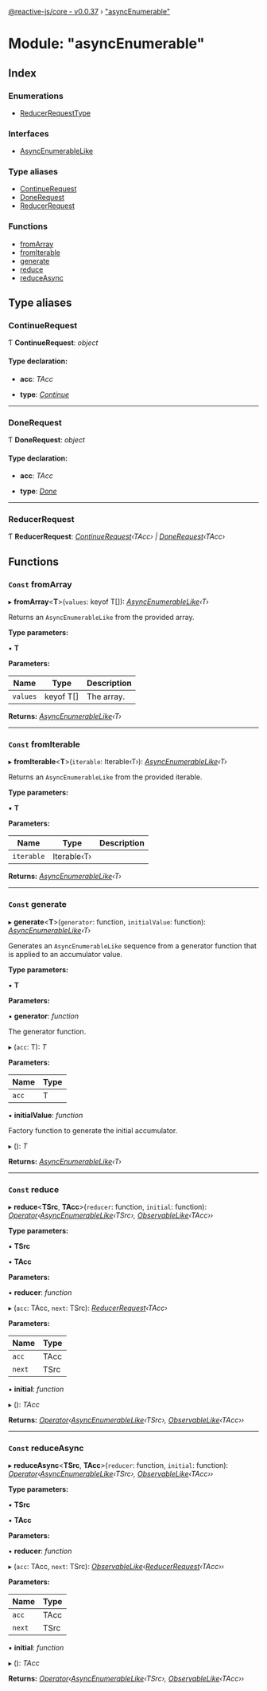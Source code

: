 [@reactive-js/core - v0.0.37](../README.md) › ["asyncEnumerable"](_asyncenumerable_.md)

# Module: "asyncEnumerable"

## Index

### Enumerations

* [ReducerRequestType](../enums/_asyncenumerable_.reducerrequesttype.md)

### Interfaces

* [AsyncEnumerableLike](../interfaces/_asyncenumerable_.asyncenumerablelike.md)

### Type aliases

* [ContinueRequest](_asyncenumerable_.md#continuerequest)
* [DoneRequest](_asyncenumerable_.md#donerequest)
* [ReducerRequest](_asyncenumerable_.md#reducerrequest)

### Functions

* [fromArray](_asyncenumerable_.md#const-fromarray)
* [fromIterable](_asyncenumerable_.md#const-fromiterable)
* [generate](_asyncenumerable_.md#const-generate)
* [reduce](_asyncenumerable_.md#const-reduce)
* [reduceAsync](_asyncenumerable_.md#const-reduceasync)

## Type aliases

###  ContinueRequest

Ƭ **ContinueRequest**: *object*

#### Type declaration:

* **acc**: *TAcc*

* **type**: *[Continue](../enums/_asyncenumerable_.reducerrequesttype.md#continue)*

___

###  DoneRequest

Ƭ **DoneRequest**: *object*

#### Type declaration:

* **acc**: *TAcc*

* **type**: *[Done](../enums/_asyncenumerable_.reducerrequesttype.md#done)*

___

###  ReducerRequest

Ƭ **ReducerRequest**: *[ContinueRequest](_asyncenumerable_.md#continuerequest)‹TAcc› | [DoneRequest](_asyncenumerable_.md#donerequest)‹TAcc›*

## Functions

### `Const` fromArray

▸ **fromArray**<**T**>(`values`: keyof T[]): *[AsyncEnumerableLike](../interfaces/_asyncenumerable_.asyncenumerablelike.md)‹T›*

Returns an `AsyncEnumerableLike` from the provided array.

**Type parameters:**

▪ **T**

**Parameters:**

Name | Type | Description |
------ | ------ | ------ |
`values` | keyof T[] | The array.  |

**Returns:** *[AsyncEnumerableLike](../interfaces/_asyncenumerable_.asyncenumerablelike.md)‹T›*

___

### `Const` fromIterable

▸ **fromIterable**<**T**>(`iterable`: Iterable‹T›): *[AsyncEnumerableLike](../interfaces/_asyncenumerable_.asyncenumerablelike.md)‹T›*

Returns an `AsyncEnumerableLike` from the provided iterable.

**Type parameters:**

▪ **T**

**Parameters:**

Name | Type | Description |
------ | ------ | ------ |
`iterable` | Iterable‹T› |   |

**Returns:** *[AsyncEnumerableLike](../interfaces/_asyncenumerable_.asyncenumerablelike.md)‹T›*

___

### `Const` generate

▸ **generate**<**T**>(`generator`: function, `initialValue`: function): *[AsyncEnumerableLike](../interfaces/_asyncenumerable_.asyncenumerablelike.md)‹T›*

Generates an `AsyncEnumerableLike` sequence from a generator function
that is applied to an accumulator value.

**Type parameters:**

▪ **T**

**Parameters:**

▪ **generator**: *function*

The generator function.

▸ (`acc`: T): *T*

**Parameters:**

Name | Type |
------ | ------ |
`acc` | T |

▪ **initialValue**: *function*

Factory function to generate the initial accumulator.

▸ (): *T*

**Returns:** *[AsyncEnumerableLike](../interfaces/_asyncenumerable_.asyncenumerablelike.md)‹T›*

___

### `Const` reduce

▸ **reduce**<**TSrc**, **TAcc**>(`reducer`: function, `initial`: function): *[Operator](_functions_.md#operator)‹[AsyncEnumerableLike](../interfaces/_asyncenumerable_.asyncenumerablelike.md)‹TSrc›, [ObservableLike](../interfaces/_observable_.observablelike.md)‹TAcc››*

**Type parameters:**

▪ **TSrc**

▪ **TAcc**

**Parameters:**

▪ **reducer**: *function*

▸ (`acc`: TAcc, `next`: TSrc): *[ReducerRequest](_asyncenumerable_.md#reducerrequest)‹TAcc›*

**Parameters:**

Name | Type |
------ | ------ |
`acc` | TAcc |
`next` | TSrc |

▪ **initial**: *function*

▸ (): *TAcc*

**Returns:** *[Operator](_functions_.md#operator)‹[AsyncEnumerableLike](../interfaces/_asyncenumerable_.asyncenumerablelike.md)‹TSrc›, [ObservableLike](../interfaces/_observable_.observablelike.md)‹TAcc››*

___

### `Const` reduceAsync

▸ **reduceAsync**<**TSrc**, **TAcc**>(`reducer`: function, `initial`: function): *[Operator](_functions_.md#operator)‹[AsyncEnumerableLike](../interfaces/_asyncenumerable_.asyncenumerablelike.md)‹TSrc›, [ObservableLike](../interfaces/_observable_.observablelike.md)‹TAcc››*

**Type parameters:**

▪ **TSrc**

▪ **TAcc**

**Parameters:**

▪ **reducer**: *function*

▸ (`acc`: TAcc, `next`: TSrc): *[ObservableLike](../interfaces/_observable_.observablelike.md)‹[ReducerRequest](_asyncenumerable_.md#reducerrequest)‹TAcc››*

**Parameters:**

Name | Type |
------ | ------ |
`acc` | TAcc |
`next` | TSrc |

▪ **initial**: *function*

▸ (): *TAcc*

**Returns:** *[Operator](_functions_.md#operator)‹[AsyncEnumerableLike](../interfaces/_asyncenumerable_.asyncenumerablelike.md)‹TSrc›, [ObservableLike](../interfaces/_observable_.observablelike.md)‹TAcc››*
